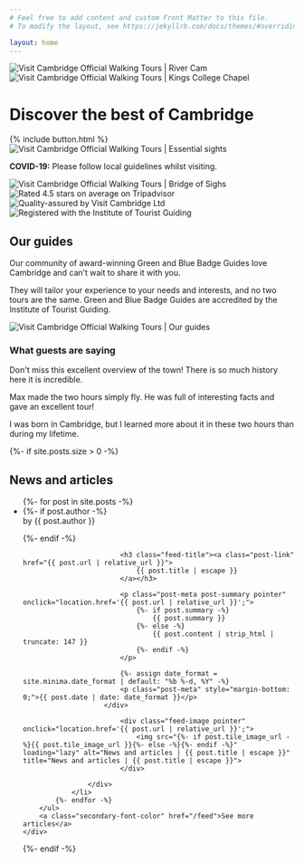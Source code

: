 ```yaml
---
# Feel free to add content and custom Front Matter to this file.
# To modify the layout, see https://jekyllrb.com/docs/themes/#overriding-theme-defaults

layout: home
---
```


<div id="atf">
	<div id="atf-wrapper">
		<img id="rc" class="profile-image" src="/assets/images/river-cam.jpg" loading="lazy" alt="Visit Cambridge Official Walking Tours | River Cam" title="Visit Cambridge Official Walking Tours | River Cam">
		<img id="kcc" class="profile-image" src="/assets/images/kings-college-chapel.jpg" loading="lazy" alt="Visit Cambridge Official Walking Tours | Kings College Chapel" title="Visit Cambridge Official Walking Tours | Kings College Chapel">
		<div id="atf-copy">
			<div id="key-messaging-container">
				<h1 class="key-messaging">Discover the best of Cambridge</h1>
			</div>
			{% include button.html %}
			<img id="mobile" class="profile-image" src="/assets/images/mobile.png" alt="Visit Cambridge Official Walking Tours | Essential sights" loading="eager" title="Visit Cambridge Official Walking Tours | Essential sights">
			<p id="covid" class="description primary-color"><b>COVID-19:</b> Please follow local guidelines whilst visiting.</p>
		</div>
		<div id="atf-images">
			<img id="bridge-of-sighs" class="profile-image" src="/assets/images/bridge-of-sighs.jpg" loading="eager" alt="Visit Cambridge Official Walking Tours | Bridge of Sighs" title="Visit Cambridge Official Walking Tours | Bridge of Sighs">
		</div>
	</div>
</div>

<div id="experts-container">
	<img class="iotg" src="/assets/images/ta.svg" loading="lazy" alt="Rated 4.5 stars on average on Tripadvisor" title="Rated 4.5 stars on average on Tripadvisor">
	<img class="vc-grey" src="/assets/images/vc-grey.svg" loading="lazy" alt="Quality-assured by Visit Cambridge Ltd" title="Quality-assured by Visit Cambridge Ltd">
	<img class="iotg" src="/assets/images/iotg.svg" loading="lazy" alt="Registered with the Institute of Tourist Guiding" title="Registered with the Institute of Tourist Guiding">
</div>

<div id="guides-container">
	<div id="guides">
		<div class="profile">
			<h2>Our guides</h2>
			<p class="description">Our community of award-winning Green and Blue Badge Guides love Cambridge and can’t wait to share it with you.</p><p>They will tailor your experience to your needs and interests, and no two tours are the same. Green and Blue Badge Guides are accredited by the Institute of Tourist Guiding.</p>
		</div>
		<img id="max" class="profile-image" src="/assets/images/max.jpg" loading="lazy" alt="Visit Cambridge Official Walking Tours | Our guides" title="Visit Cambridge Official Walking Tours | Our guides">
	</div>
</div>

<div id="quote-container">
	<div id="quotes-header"><h3>What guests are saying</h3></div>
	<div id="quote-1" class="quote">
		<p>Don't miss this excellent overview of the town! There is so much history here it is incredible.</p>
	</div>
	<div id="quote-2" class="quote">
		<p>Max made the two hours simply fly. He was full of interesting facts and gave an excellent tour!</p>
	</div>
	<div id="quote-3" class="quote">
		<p>I was born in Cambridge, but I learned more about it in these two hours than during my lifetime.</p>
	</div>
</div>

{%- if site.posts.size > 0 -%}
	<div id="news-container">
		<div id="news-header"><h2>News and articles</h2></div>
        <ul class="post-list">
		  	{%- for post in site.posts -%}
			 	<li>
			 		<div class="feed-item">
				 		<div class="feed-body">
						  	{%- if post.author -%}
						    	<p class="post-meta" style="margin-top: 0;">by {{ post.author }}</p>
						    {%- endif -%}
						    
						    <h3 class="feed-title"><a class="post-link" href="{{ post.url | relative_url }}">
						        {{ post.title | escape }}
						    </a></h3>

						    <p class="post-meta post-summary pointer" onclick="location.href='{{ post.url | relative_url }}';">
						    	{%- if post.summary -%}
						    		{{ post.summary }}
						    	{%- else -%}
						    		{{ post.content | strip_html | truncate: 147 }}
						    	{%- endif -%}
						    </p>

						    {%- assign date_format = site.minima.date_format | default: "%b %-d, %Y" -%}
						    <p class="post-meta" style="margin-bottom: 0;">{{ post.date | date: date_format }}</p>
					    </div>

				    	  	<div class="feed-image pointer" onclick="location.href='{{ post.url | relative_url }}';">
				        		<img src="{%- if post.tile_image_url -%}{{ post.tile_image_url }}{%- else -%}{%- endif -%}" loading="lazy" alt="News and articles | {{ post.title | escape }}" title="News and articles | {{ post.title | escape }}">    	
				    	  	</div>

			  		</div>
			  	</li>
		  	{%- endfor -%}
        </ul>
		<a class="secondary-font-color" href="/feed">See more articles</a>
	</div>
{%- endif -%}

<script>
	var footerButton = function() {

		var footer = document.getElementById('sticky-footer');
	    var buttonContainer = document.querySelector('#atf-copy');
		var button = buttonContainer.querySelector('.primary-button');
	    var buttonOffset = button.getBoundingClientRect();
	    var triggerHeight = window.pageYOffset + buttonOffset.top + buttonOffset.height*.6;
	    footer.classList.remove("show-footer");
		window.onscroll = function() {
		    if (window.pageYOffset > triggerHeight || window.innerWidth < 480) {
		        footer.classList.add("show-footer");
		    } else {
		        footer.classList.remove("show-footer");
		    }
		}
		// window.smoothScroll = function(target) {
		//     var scrollContainer = target;
		//     do { //find scroll container
		//         scrollContainer = scrollContainer.parentNode;
		//         if (!scrollContainer) return;
		//         scrollContainer.scrollTop += 1;
		//     } while (scrollContainer.scrollTop == 0);

		//     var targetY = 0;
		//     do { //find the top of target relatively to the container
		//         if (target == scrollContainer) break;
		//         targetY += target.offsetTop;
		//     } while (target = target.offsetParent);

		//     scroll = function(c, a, b, i) {
		//         i++; if (i > 30) return;
		//         c.scrollTop = a + (b - a) / 30 * i;
		//         setTimeout(function(){ scroll(c, a, b, i); }, 20);
		//     }
		//     // start scrolling
		//     scroll(scrollContainer, scrollContainer.scrollTop, targetY, 0);
		// }

		// window.openBookingPortal = (function() {
		// 	var opened = false;
		// 	return function() {
		//         if (!opened) {
		//             opened = true;
		//             var tag = document.createElement("script");
		// 			tag.setAttribute("async", "");
		// 			tag.setAttribute("defer", "");
		// 			tag.src = "https://widgets.bokun.io/assets/javascripts/apps/build/BokunWidgetsLoader.js?bookingChannelUUID=b2a94f77-29a2-4342-86ca-10ac40ad7626";
		// 			document.getElementsByTagName("head")[0].appendChild(tag);
		//         }
		//     };
		// })();

		//    var guides = document.getElementById('guides-header');
		//    var guidesOffset = guides.getBoundingClientRect();
		//    var triggerHeight = window.pageYOffset + guidesOffset.top + guidesOffset.height*.6;
		// window.onscroll = function() {
		//     if (window.pageYOffset > triggerHeight) {
		//         openBookingPortal();
		//     }
		// }

	};

	window.addEventListener('DOMContentLoaded', footerButton, false);
	window.addEventListener('resize', footerButton, false);
</script>